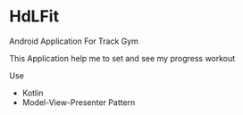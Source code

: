 # HdLFit
Android Application For Track Gym

This Application help me to set and see my progress workout

Use
- Kotlin
- Model-View-Presenter Pattern
